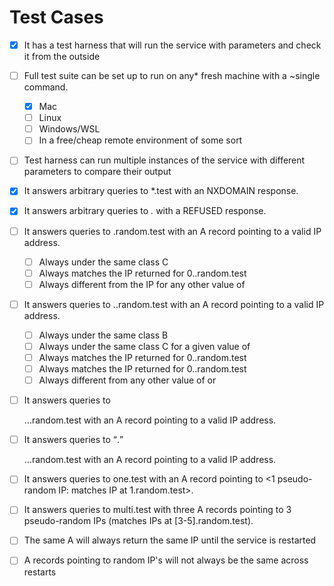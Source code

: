 Test Cases
==========
- [x] It has a test harness that will run the service with parameters and check it from the outside
- [ ] Full test suite can be set up to run on any* fresh machine with a ~single command.
  - [x] Mac
  - [ ] Linux
  - [ ] Windows/WSL
  - [ ] In a free/cheap remote environment of some sort
- [ ] Test harness can run multiple instances of the service with different parameters to compare their output

- [x] It answers arbitrary queries to *.test with an NXDOMAIN response.
- [x] It answers arbitrary queries to *.* with a REFUSED response.
- [ ] It answers queries to <n>.random.test with an A record pointing to a valid IP address.
  - [ ] Always under the same class C
  - [ ] Always matches the IP returned for 0.<n>.random.test
  - [ ] Always different from the IP for any other value of <n>
- [ ] It answers queries to <o>.<n>.random.test with an A record pointing to a valid IP address.
  - [ ] Always under the same class B
  - [ ] Always under the same class C for a given value of <o>
  - [ ] Always matches the IP returned for 0.<n>.random.test
  - [ ] Always matches the IP returned for 0.<n>.random.test
  - [ ] Always different from any other value of <n> or <o>
- [ ] It answers queries to <p>.<o>.<n>.random.test with an A record pointing to a valid IP address.
- [ ] It answers queries to <q>.<p>.<o>.<n>.random.test with an A record pointing to a valid IP address.
- [ ] It answers queries to one.test with an A record pointing to  <1 pseudo-random IP: matches IP at 1.random.test>.
- [ ] It answers queries to multi.test with three A records pointing to 3 pseudo-random IPs (matches IPs at [3-5].random.test).
- [ ] The same A will always return the same IP until the service is restarted
- [ ] A records pointing to random IP's will not always be the same across restarts
